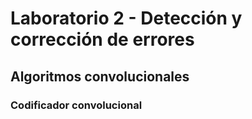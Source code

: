 # Laboratorio 2 - Detección y corrección de errores

## Algoritmos convolucionales

### Codificador convolucional